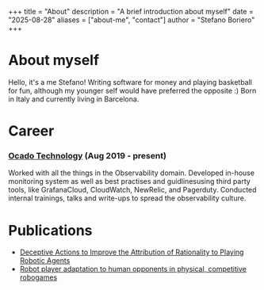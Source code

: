 +++
title = "About"
description = "A brief introduction about myself"
date = "2025-08-28"
aliases = ["about-me", "contact"]
author = "Stefano Boriero"
+++

# About myself

Hello, it's a me Stefano!
Writing software for money and playing basketball for fun, although my younger self would have preferred the opposite :)
Born in Italy and currently living in Barcelona.

# Career

### [Ocado Technology](https://www.ocadogroup.com/technology/technology-pioneers/) (Aug 2019 - present)

Worked with all the things in the Observability domain.
Developed in-house monitoring system as well as best practises and guidlinesusing third party tools, like GrafanaCloud, CloudWatch, NewRelic, and Pagerduty.
Conducted internal trainings, talks and write-ups to spread the observability culture.

# Publications

* [Deceptive Actions to Improve the Attribution of Rationality to Playing Robotic Agents](https://doi.org/10.1007/s12369-020-00647-8)
* [Robot player adaptation to human opponents in physical, competitive robogames](http://doi.org/10.1109/RO-MAN47096.2020.9223576)
